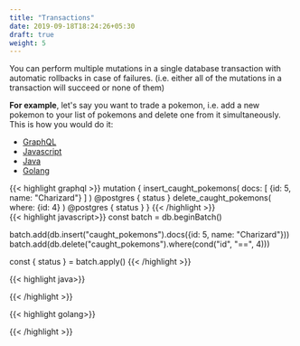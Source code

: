 ```yaml
---
title: "Transactions"
date: 2019-09-18T18:24:26+05:30
draft: true
weight: 5
---
```


You can perform multiple mutations in a single database transaction with automatic rollbacks in case of failures. (i.e. either all of the mutations in a transaction will succeed or none of them)

**For example**, let's say you want to trade a pokemon, i.e. add a new pokemon to your list of pokemons and delete one from it simultaneously. This is how you would do it:

<div class="row tabs-wrapper">
  <div class="col s12" style="padding:0">
    <ul class="tabs">
      <li class="tab col s2"><a class="active" href="#upsert-graphql">GraphQL</a></li>
      <li class="tab col s2"><a href="#upsert-js">Javascript</a></li>
      <li class="tab col s2"><a href="#upsert-java">Java</a></li>
      <li class="tab col s2"><a href="#upsert-golang">Golang</a></li>
    </ul>
  </div>
  <div id="upsert-graphql" class="col s12" style="padding:0">
{{< highlight graphql >}}
mutation {
  insert_caught_pokemons(
    docs: [
      {id: 5, name: "Charizard"}
    ]
  ) @postgres {
    status
  }
  delete_caught_pokemons(
    where: {id: 4}
  ) @postgres {
    status
  }
}
{{< /highlight >}}   
  </div>
  <div id="upsert-js" class="col s12" style="padding:0">
{{< highlight javascript>}}
const batch = db.beginBatch()

batch.add(db.insert("caught_pokemons").docs({id: 5, name: "Charizard"}))
batch.add(db.delete("caught_pokemons").where(cond("id", "==", 4)))

const { status } = batch.apply()
{{< /highlight >}}  
  </div>
  <div id="upsert-java" class="col s12" style="padding:0">
{{< highlight java>}}

{{< /highlight >}}    
  </div>
  <div id="upsert-golang" class="col s12" style="padding:0">
{{< highlight golang>}}

{{< /highlight >}}    
  </div>  
</div>
